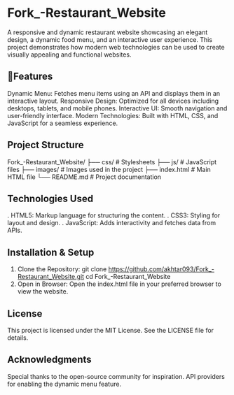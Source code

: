 # Fork_-Restaurant_Website
A responsive and dynamic restaurant website showcasing an elegant design, a dynamic food menu, and an interactive user experience. This project demonstrates how modern web technologies can be used to create visually appealing and functional websites.
## 🚀Features
Dynamic Menu: Fetches menu items using an API and displays them in an interactive layout.
Responsive Design: Optimized for all devices including desktops, tablets, and mobile phones.
Interactive UI: Smooth navigation and user-friendly interface.
Modern Technologies: Built with HTML, CSS, and JavaScript for a seamless experience.
## Project Structure
Fork_-Restaurant_Website/
├── css/                # Stylesheets
├── js/                 # JavaScript files
├── images/             # Images used in the project
├── index.html          # Main HTML file
└── README.md           # Project documentation
## Technologies Used
. HTML5: Markup language for structuring the content.
. CSS3: Styling for layout and design.
. JavaScript: Adds interactivity and fetches data from APIs.

## Installation & Setup
1. Clone the Repository:
 git clone https://github.com/akhtar093/Fork_-Restaurant_Website.git
cd Fork_-Restaurant_Website
2. Open in Browser: Open the index.html file in your preferred browser to view the website.

## License
This project is licensed under the MIT License. See the LICENSE file for details.

## Acknowledgments
Special thanks to the open-source community for inspiration.
API providers for enabling the dynamic menu feature.

